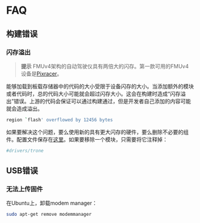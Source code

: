 # FAQ

## 构建错误

### 闪存溢出

> **提示** FMUv4架构的自动驾驶仪具有两倍大的闪存。第一款可用的FMUv4设备是[Pixracer](http://dev.px4.io/hardware-pixracer.html)。

能够加载到板载存储器中的代码的大小受限于设备闪存的大小。当添加额外的模块或者代码时，总的代码大小可能就会超过闪存大小。这会在构建时造成“闪存溢出”错误。上游的代码会保证可以通过构建通过，但是开发者自己添加的内容可能就会造成溢出。

```sh
region `flash' overflowed by 12456 bytes
```

如果要解决这个问题，要么使用新的具有更大闪存的硬件，要么删除不必要的组件。配置文件保存在[这里](https://github.com/PX4/Firmware/tree/master/cmake/configs)。如果要移除一个模块，只需要将它注释掉：

<div class="host-code"></div>

```cmake
#drivers/trone
```

## USB错误

### 无法上传固件

在Ubuntu上，卸载modem manager：

```sh
sudo apt-get remove modemmanager
```
